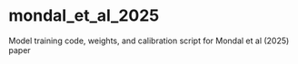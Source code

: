 # mondal_et_al_2025
Model training code, weights, and calibration script for Mondal et al (2025) paper

